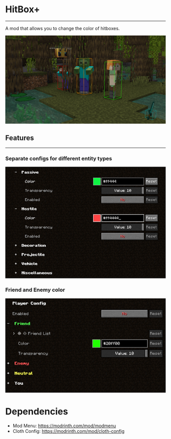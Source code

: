 # HitBox+

---

A mod that allows you to change the color of hitboxes.

![showcase](assets/readme/showcase.png)

## Features

---

### Separate configs for different entity types

![entity config](assets/readme/entity_config.png)

### Friend and Enemy color

![player config](assets/readme/player_config.png)

# Dependencies

- Mod Menu: https://modrinth.com/mod/modmenu
- Cloth Config: https://modrinth.com/mod/cloth-config